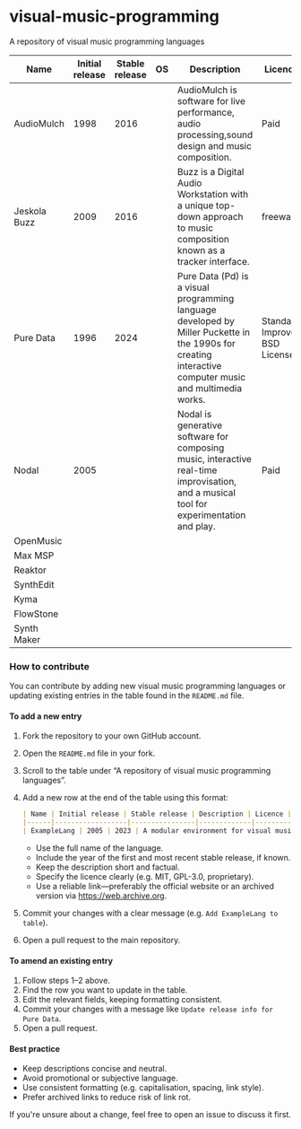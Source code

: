 # visual-music-programming
A repository of visual music programming languages


| Name | Initial release | Stable release | OS  | Description | Licence | Link |
| - | - | - | - | - | - | - |
| AudioMulch   | 1998            | 2016           |     | AudioMulch is software for live performance, audio processing,sound design and music composition.                                                       | Paid                          | [Website](https://web.archive.org/web/20250806000046/http://www.audiomulch.com/)                                                |
| Jeskola Buzz | 2009            | 2016           |     | Buzz is a Digital Audio Workstation with a unique top-down approach to music composition known as a tracker interface.                                  | freeware                      | [Website](https://jeskola.net/buzz/)                                                                                            |
| Pure Data    | 1996            | 2024           |     | Pure Data (Pd) is a visual programming language developed by Miller Puckette in the 1990s for creating interactive computer music and multimedia works. | Standard Improved BSD License | [Website](https://web.archive.org/web/20250824205434/https://puredata.info/)                                                    |
| Nodal        | 2005            |                |     | Nodal is generative software for composing music, interactive real-time improvisation, and a musical tool for experimentation and play.                 | Paid                          | [Website](https://web.archive.org/web/20250711183547/https://nodalmusic.com/)                                                   |
| OpenMusic    |                 |                |     |                                                                                                                                                         |                               | [Website](https://web.archive.org/web/20250712030139/http://repmus.ircam.fr/openmusic/home)                                     |
| Max MSP      |                 |                |     |                                                                                                                                                         |                               | [Website](https://web.archive.org/web/20250819193823/https://cycling74.com/)                                                    |
| Reaktor      |                 |                |     |                                                                                                                                                         |                               | [Website](https://web.archive.org/web/20250818144111/https://www.native-instruments.com/en/products/komplete/synths/reaktor-6/) |
| SynthEdit    |                 |                |     |                                                                                                                                                         |                               | [Website](https://web.archive.org/web/20250819140345/http://www.synthedit.com/)                                                 |
| Kyma         |                 |                |     |                                                                                                                                                         |                               | [Website](https://web.archive.org/web/20250827074035/https://kyma.symbolicsound.com/)                                           |
| FlowStone    |                 |                |     |                                                                                                                                                         |                               | [Website](https://web.archive.org/web/20250617043148/http://www.dsprobotics.com/flowstone.html)                                 |
| Synth Maker  |                 |                |     |                                                                                                                                                         |                               | [Website](https://web.archive.org/web/20250823231530/https://www.synthmaker.co.uk/)                                             |



### How to contribute

You can contribute by adding new visual music programming languages or updating existing entries in the table found in the `README.md` file.

#### To add a new entry

1. Fork the repository to your own GitHub account.
2. Open the `README.md` file in your fork.
3. Scroll to the table under “A repository of visual music programming languages”.
4. Add a new row at the end of the table using this format:

   ```markdown
   | Name | Initial release | Stable release | Description | Licence | Link |
   |------|------------------|----------------|-------------|---------|------|
   | ExampleLang | 2005 | 2023 | A modular environment for visual music composition | GPL-3.0 | https://example.com |
   ```

   - Use the full name of the language.
   - Include the year of the first and most recent stable release, if known.
   - Keep the description short and factual.
   - Specify the licence clearly (e.g. MIT, GPL-3.0, proprietary).
   - Use a reliable link—preferably the official website or an archived version via https://web.archive.org.

5. Commit your changes with a clear message (e.g. `Add ExampleLang to table`).
6. Open a pull request to the main repository.

#### To amend an existing entry

1. Follow steps 1–2 above.
2. Find the row you want to update in the table.
3. Edit the relevant fields, keeping formatting consistent.
4. Commit your changes with a message like `Update release info for Pure Data`.
5. Open a pull request.

#### Best practice

- Keep descriptions concise and neutral.
- Avoid promotional or subjective language.
- Use consistent formatting (e.g. capitalisation, spacing, link style).
- Prefer archived links to reduce risk of link rot.

If you're unsure about a change, feel free to open an issue to discuss it first.
